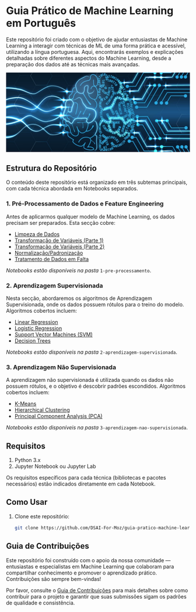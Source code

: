 # Guia Prático de Machine Learning em Português

Este repositório foi criado com o objetivo de ajudar entusiastas de Machine Learning a interagir com técnicas de ML de uma forma prática e acessível, utilizando a língua portuguesa. Aqui, encontrarás exemplos e explicações detalhadas sobre diferentes aspectos do Machine Learning, desde a preparação dos dados até as técnicas mais avançadas.

![Deep Learning vs Machine Learning](./images/machine-learning.jpg)


## Estrutura do Repositório

O conteúdo deste repositório está organizado em três subtemas principais, com cada técnica abordada em Notebooks separados.

### 1. **Pré-Processamento de Dados e Feature Engineering**
Antes de aplicarmos qualquer modelo de Machine Learning, os dados precisam ser preparados. Esta secção cobre:
- [Limpeza de Dados](https://github.com/DSAI-For-Moz/guia-pratico-machine-learning/blob/897dc97fbc766ae59f6580b732fe484c5c998811/1-pre-processamento/Limpeza_de_Dados.ipynb)
- [Transformação de Variáveis (Parte 1)](https://github.com/DSAI-For-Moz/guia-pratico-machine-learning/blob/b764016b6b2d3547e00d6a66d799e83c438b9ba8/1-pre-processamento/Transformacao_de_Variaveis_1.ipynb)
- [Transformação de Variáveis (Parte 2)](https://github.com/DSAI-For-Moz/guia-pratico-machine-learning/blob/b764016b6b2d3547e00d6a66d799e83c438b9ba8/1-pre-processamento/Transformacao_de_Variaveis_2.ipynb)
- [Normalização/Padronização](https://github.com/DSAI-For-Moz/guia-pratico-machine-learning/blob/2945c9dc784848f6d013660fb10e4a59b9d35385/1-pre-processamento/Scaling_e_Normaliza%C3%A7%C3%A3o.ipynb)
- [Tratamento de Dados em Falta](https://github.com/DSAI-For-Moz/guia-pratico-machine-learning/blob/2945c9dc784848f6d013660fb10e4a59b9d35385/1-pre-processamento/Tratamento_de_Valores_Nulos.ipynb)

_Notebooks estão disponíveis na pasta_ `1-pre-processamento`.

### 2. **Aprendizagem Supervisionada**
Nesta secção, abordaremos os algoritmos de Aprendizagem Supervisionada, onde os dados possuem rótulos para o treino do modelo. Algoritmos cobertos incluem:
- [Linear Regression](https://github.com/DSAI-For-Moz/guia-pratico-machine-learning/blob/b764016b6b2d3547e00d6a66d799e83c438b9ba8/2-aprendizagem-supervisionada/Linear_Regression.ipynb)
- [Logistic Regression](https://github.com/DSAI-For-Moz/guia-pratico-machine-learning/blob/ddd521448a44b244da26e8b4f20fedbddd98cf8e/2-aprendizagem-supervisionada/Logistic_Regression.ipynb)
- [Support Vector Machines (SVM)](https://github.com/DSAI-For-Moz/guia-pratico-machine-learning/blob/897dc97fbc766ae59f6580b732fe484c5c998811/2-aprendizagem-supervisionada/Support_Vector_Machine.ipynb)
- [Decision Trees](https://github.com/DSAI-For-Moz/guia-pratico-machine-learning/blob/897dc97fbc766ae59f6580b732fe484c5c998811/2-aprendizagem-supervisionada/Decision_Tree.ipynb)

_Notebooks estão disponíveis na pasta_ `2-aprendizagem-supervisionada`.

### 3. **Aprendizagem Não Supervisionada**
A aprendizagem não supervisionada é utilizada quando os dados não possuem rótulos, e o objetivo é descobrir padrões escondidos. Algoritmos cobertos incluem:
- [K-Means](https://github.com/DSAI-For-Moz/guia-pratico-machine-learning/blob/b764016b6b2d3547e00d6a66d799e83c438b9ba8/3-aprendizagem-nao-supervisionada/K_Means_Clustering.ipynb)
- [Hierarchical Clustering](https://github.com/DSAI-For-Moz/guia-pratico-machine-learning/blob/b764016b6b2d3547e00d6a66d799e83c438b9ba8/3-aprendizagem-nao-supervisionada/Hierarchical_Clustering.ipynb)
- [Principal Component Analysis (PCA)](https://github.com/DSAI-For-Moz/guia-pratico-machine-learning/blob/b764016b6b2d3547e00d6a66d799e83c438b9ba8/3-aprendizagem-nao-supervisionada/Principal_Component_Analysis.ipynb)

_Notebooks estão disponíveis na pasta_ `3-aprendizagem-nao-supervisionada`.


## Requisitos

1. Python 3.x
2. Jupyter Notebook ou Jupyter Lab

Os requisitos específicos para cada técnica (bibliotecas e pacotes necessários) estão indicados diretamente em cada Notebook.

## Como Usar

1. Clone este repositório: 
   ```bash
   git clone https://github.com/DSAI-For-Moz/guia-pratico-machine-learning.git

## Guia de Contribuições

Este repositório foi construído com o apoio da nossa comunidade — entusiastas e especialistas em Machine Learning que colaboram para compartilhar conhecimento e promover o aprendizado prático. Contribuições são sempre bem-vindas!

Por favor, consulte o [Guia de Contribuições](https://github.com/SluzzleDude/guia-pratico-machine-learning/blob/3069e4123a3c49ffd546570328b42925dab30101/Guia-de-Contribui%C3%A7%C3%B5es.md) para mais detalhes sobre como contribuir para o projeto e garantir que suas submissões sigam os padrões de qualidade e consistência.

